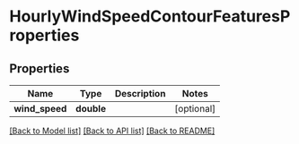 # HourlyWindSpeedContourFeaturesProperties

## Properties
Name | Type | Description | Notes
------------ | ------------- | ------------- | -------------
**wind_speed** | **double** |  | [optional] 

[[Back to Model list]](../README.md#documentation-for-models) [[Back to API list]](../README.md#documentation-for-api-endpoints) [[Back to README]](../README.md)


